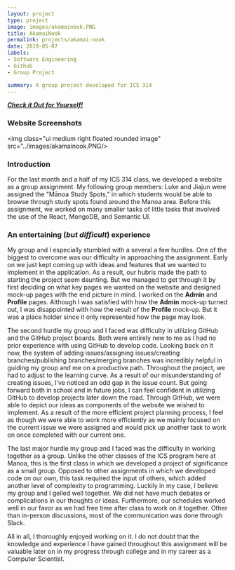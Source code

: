 ```yaml
---
layout: project
type: project
image: images/akamainook.PNG
title: AkamaiNook
permalink: projects/akamai-nook
date: 2019-05-07
labels: 
- Software Engineering
- Github
- Group Project

summary: A group project developed for ICS 314
---
```

***[Check it Out for Yourself!](http://akamainook.meteorapp.com/#/)***

### Website Screenshots
<img class="ui medium right floated rounded image" src="../images/akamainook.PNG/>


### Introduction
For the last month and a half of my ICS 314 class, we developed a website as a group assignment. My following group members: Luke and Jiajun were assigned the "Mānoa Study Spots," in which students would be able to browse through study spots found around the Manoa area. Before this assignment, we worked on many smaller tasks of little tasks that involved the use of the React, MongoDB, and Semantic UI.

### An entertaining (_but difficult_) experience
My group and I especially stumbled with a several a few hurdles. One of the biggest to overcome was our difficulty in approaching the assignment. Early on we just kept coming up with ideas and features that we wanted to implement in the application. As a result, our hubris made the path to starting the project seem daunting. But we managed to get through it by first deciding on what key pages we wanted on the website and designed mock-up pages with the end picture in mind. I worked on the **Admin** and **Profile** pages. Although I was satisfied with how the **Admin** mock-up turned out, I was disappointed with how the result of the **Profile** mock-up. But it was a place holder since it only represented how the page may look. 

The second hurdle my group and I faced was difficulty in utilizing GitHub and the GitHub project boards. Both were entirely new to me as I had no prior experience with using GitHub to develop code. Looking back on it now, the system of adding issues/assigning issues/creating branches/publishing branches/merging branches was incredibly helpful in guiding my group and me on a productive path. Throughout the project, we had to adjust to the learning curve. As a result of our misunderstanding of creating issues, I've noticed an odd gap in the issue count. But going forward both in school and in future jobs, I can feel confident in utilizing GitHub to develop projects later down the road. Through GitHub, we were able to depict our ideas as components of the website we wished to implement. As a result of the more efficient project planning process, I feel as though we were able to work more efficiently as we mainly focused on the current issue we were assigned and would pick up another task to work on once completed with our current one.

The last major hurdle my group and I faced was the difficulty in working together as a group. Unlike the other classes of the ICS program here at Manoa, this is the first class in which we developed a project of significance as a small group. Opposed to other assignments in which we developed code on our own, this task required the input of others, which added another level of complexity to programming. Luckily in my case, I believe my group and I gelled well together. We did not have much debates or complications in our thoughts or ideas. Furthermore, our schedules worked well in our favor as we had free time after class to work on it together. Other than in-person discussions, most of the communication was done through Slack.

All in all, I thoroughly enjoyed working on it. I do not doubt that the knowledge and experience I have gained throughout this assignment will be valuable later on in my progress through college and in my career as a Computer Scientist.


 
